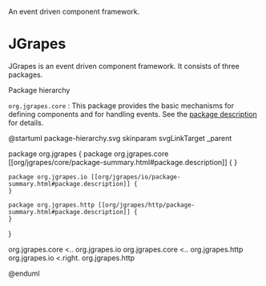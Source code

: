 An event driven component framework.

JGrapes
=======

JGrapes is an event driven component framework. It consists of
three packages.

<object type="image/svg+xml" data="package-hierarchy.svg">Package hierarchy</object>

`org.jgrapes.core`
: This package provides the basic mechanisms for defining
    components and for handling events. See the
    <a href="org/jgrapes/core/package-summary.html#package.description">package description</a>
    for details.

@startuml package-hierarchy.svg
skinparam svgLinkTarget _parent

package org.jgrapes {
    package org.jgrapes.core [[org/jgrapes/core/package-summary.html#package.description]] {
    }

    package org.jgrapes.io [[org/jgrapes/io/package-summary.html#package.description]] {
    }

    package org.jgrapes.http [[org/jgrapes/http/package-summary.html#package.description]] {
    }
}

org.jgrapes.core <.. org.jgrapes.io
org.jgrapes.core <.. org.jgrapes.http
org.jgrapes.io <.right. org.jgrapes.http

@enduml